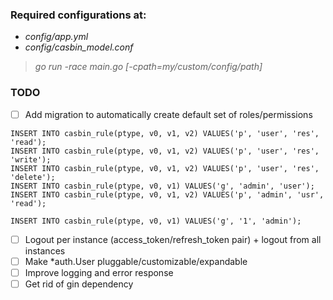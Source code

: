 ### Required configurations at:

* *config/app.yml* 
* *config/casbin_model.conf*


> *go run -race main.go [-cpath=my/custom/config/path]*

### TODO

- [ ] Add migration to automatically create default set of roles/permissions

```postgresql
INSERT INTO casbin_rule(ptype, v0, v1, v2) VALUES('p', 'user', 'res', 'read');
INSERT INTO casbin_rule(ptype, v0, v1, v2) VALUES('p', 'user', 'res', 'write');
INSERT INTO casbin_rule(ptype, v0, v1, v2) VALUES('p', 'user', 'res', 'delete');
INSERT INTO casbin_rule(ptype, v0, v1) VALUES('g', 'admin', 'user');
INSERT INTO casbin_rule(ptype, v0, v1, v2) VALUES('p', 'admin', 'usr', 'read');

INSERT INTO casbin_rule(ptype, v0, v1) VALUES('g', '1', 'admin');
```
* [ ] Logout per instance (access_token/refresh_token pair) + logout from all instances
* [ ] Make *auth.User pluggable/customizable/expandable
* [ ] Improve logging and error response
* [ ] Get rid of gin dependency